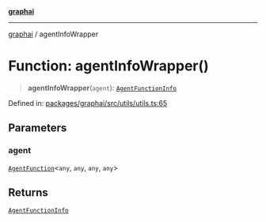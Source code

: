 [**graphai**](../README.md)

***

[graphai](../globals.md) / agentInfoWrapper

# Function: agentInfoWrapper()

> **agentInfoWrapper**(`agent`): [`AgentFunctionInfo`](../type-aliases/AgentFunctionInfo.md)

Defined in: [packages/graphai/src/utils/utils.ts:65](https://github.com/kawamataryo/graphai/blob/dd469fabd8a117a70d995bd5597c959177f9738c/packages/graphai/src/utils/utils.ts#L65)

## Parameters

### agent

[`AgentFunction`](../type-aliases/AgentFunction.md)\<`any`, `any`, `any`, `any`\>

## Returns

[`AgentFunctionInfo`](../type-aliases/AgentFunctionInfo.md)
